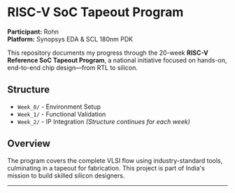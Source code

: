 
# RISC-V SoC Tapeout Program

**Participant:** Rohn  
**Platform:** Synopsys EDA & SCL 180nm PDK  

This repository documents my progress through the 20-week **RISC-V Reference SoC Tapeout Program**, a national initiative focused on hands-on, end-to-end chip design—from RTL to silicon.

## Structure
- `Week_0/` - Environment Setup
- `Week_1/` - Functional Validation
- `Week_2/` - IP Integration *(Structure continues for each week)*

## Overview
The program covers the complete VLSI flow using industry-standard tools, culminating in a tapeout for fabrication. This project is part of India's mission to build skilled silicon designers.

---
